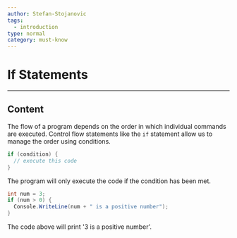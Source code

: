 ```yaml
---
author: Stefan-Stojanovic
tags:
  - introduction
type: normal
category: must-know
---
```


# If Statements

---

## Content

The flow of a program depends on the order in which individual commands are executed. Control flow statements like the `if` statement allow us to manage the order using conditions.

```csharp
if (condition) {
  // execute this code
}
```

The program will only execute the code if the condition has been met.

```csharp
int num = 3;
if (num > 0) {
  Console.WriteLine(num + " is a positive number");
}
```
The code above will print '3 is a positive number'.
